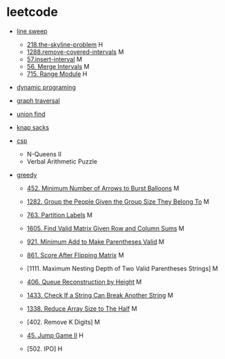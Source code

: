 # leetcode

- [line sweep](./line-sweep/note.md)
    - [218.the-skyline-problem]() H
    - [1288.remove-covered-intervals]() M
    - [57.insert-interval]() M
    - [56. Merge Intervals]() M
    - [715. Range Module]() H
- [dynamic programing](./dynamic-programing/note.md)
- [graph traversal](./graph-traversal/note.md)
- [union find](./union-find/note.md)
- [knap sacks](.knap-sacks/note.md)
- [csp](.csp/note.md)
    - N-Queens II
    - Verbal Arithmetic Puzzle

- [greedy](.greedy/note.md)
    - [452. Minimum Number of Arrows to Burst Balloons]() M
    - [1282. Group the People Given the Group Size They Belong To]()	M	
    - [763. Partition Labels]() M	
    - [1605. Find Valid Matrix Given Row and Column Sums]()		M	
    - [921. Minimum Add to Make Parentheses Valid]()		M	
    - [861. Score After Flipping Matrix]()	M	
    - [1111. Maximum Nesting Depth of Two Valid Parentheses Strings] M	
    - [406. Queue Reconstruction by Height]()	M	
    - [1433. Check If a String Can Break Another String]()	M	
    - [1338. Reduce Array Size to The Half]() M
    - [402. Remove K Digits] M

    - [45. Jump Game II]() H
    - [502. IPO] H
